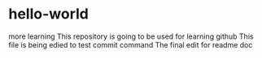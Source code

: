 # hello-world

more learning
This repository is going to be used for learning github
This file is being edied to test commit command
The final edit for readme doc
